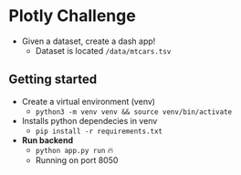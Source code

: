 # Plotly Challenge

- Given a dataset, create a dash app!
    - Dataset is located `/data/mtcars.tsv`


## Getting started

- Create a virtual environment (venv)
    - `python3 -m venv venv && source venv/bin/activate`
- Installs python dependecies in venv 
    - `pip install -r requirements.txt`
- **Run backend**
    - `python app.py run` :fire:
    - Running on port 8050 

